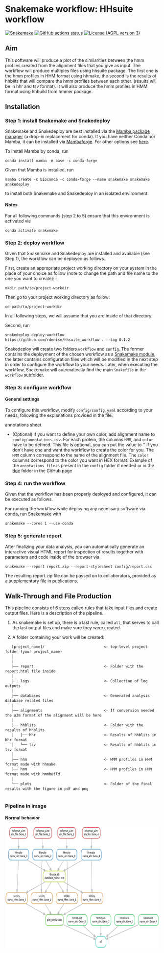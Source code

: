 # Snakemake workflow: HHsuite workflow

[![Snakemake](https://img.shields.io/badge/snakemake-≥6.14.0-brightgreen.svg)](https://snakemake.github.io)
[![GitHub actions status](https://github.com/rdenise/hhsuite_workflow/workflows/Tests/badge.svg?branch=main)](https://github.com/rdenise/hhsuite_workflow/actions?query=branch%3Amain+workflow%3ATests)
[![License (AGPL version 3)](https://img.shields.io/badge/license-GNU%20AGPL%20version%203-green.svg)](LICENSE)

## Aim

This software will produce a plot of the similarities between the hmm profiles created from the alignment files that you give as input. The workflow will produce multiples files using hhsuite package. The first one is the hmm profiles in HHM format using hhmake, the second is the results of hhblits that will compare the hmm profiles between each other. (results will be in hhr and tsv format). It will also produce the hmm profiles in HMM format using hhbuild from hmmer package.

## Installation

### Step 1: install Snakemake and Snakedeploy

Snakemake and Snakedeploy are best installed via the [Mamba package manager](https://github.com/mamba-org/mamba) (a drop-in replacement for conda). If you have neither Conda nor Mamba, it can be installed via [Mambaforge](https://github.com/conda-forge/miniforge#mambaforge). For other options see [here](https://github.com/mamba-org/mamba).

To install Mamba by conda, run

```shell
conda install mamba -n base -c conda-forge
```

Given that Mamba is installed, run 

```shell
mamba create -c bioconda -c conda-forge --name snakemake snakemake snakedeploy
```

to install both Snakemake and Snakedeploy in an isolated environment. 

#### Notes 

For all following commands (step 2 to 5) ensure that this environment is activated via 

```shell
conda activate snakemake
```

### Step 2: deploy workflow

 Given that Snakemake and Snakedeploy are installed and available (see Step 1), the workflow can be deployed as follows.

First, create an appropriate project working directory on your system in the place of your choice as follow (note to change the path and file name to the one you want to create): : 

```shell
mkdir path/to/project-workdir
```

Then go to your project working directory as follow:

```shell
cd path/to/project-workdir
```

In all following steps, we will assume that you are inside of that directory.

Second, run 

```shell
snakedeploy deploy-workflow https://github.com/rdenise/hhsuite_workflow . --tag 0.1.2
```

Snakedeploy will create two folders `workflow` and `config`. The former contains the deployment of the chosen workflow as a [Snakemake module](https://snakemake.readthedocs.io/en/stable/snakefiles/deployment.html#using-and-combining-pre-exising-workflows), the latter contains configuration files which will be modified in the next step in order to configure the workflow to your needs. Later, when executing the workflow, Snakemake will automatically find the main `Snakefile` in the `workflow` subfolder.

### Step 3: configure workflow

#### General settings

To configure this workflow, modify `config/config.yaml` according to your needs, following the explanations provided in the file.  

annotations sheet
- (Optional) if you want to define your own color, add alignment name to `config/annotations.tsv`. For each protein, the columns `HMM`, and `color` have to be defined. This file is optional, you can put the value to '' if you don't have one and want the workflow to create the color for you. The `HMM` column correspond to the name of the alignment file. The `color` columns correspond to the color you want in HEX format. Example of the `annotations file` is present in the `config` folder if needed or in the [doc](https://github.com/vdclab/sORTholog/blob/main/doc/dummy_annotations.tsv) folder in the GitHub page

### Step 4: run the workflow

Given that the workflow has been properly deployed and configured, it can be executed as follows.

For running the workflow while deploying any necessary software via conda, run Snakemake with 

```shell
snakemake --cores 1 --use-conda 
```

### Step 5: generate report

After finalizing your data analysis, you can automatically generate an interactive visual HTML report for inspection of results together with parameters and code inside of the browser via 

```shell
snakemake --report report.zip --report-stylesheet config/report.css
```
The resulting report.zip file can be passed on to collaborators, provided as a supplementary file in publications.


## Walk-Through and File Production

This pipeline consists of 6 steps called rules that take input files and create output files. Here is a description of the pipeline.

1. As snakemake is set up, there is a last rule, called `all`, that serves to call the last output files and make sure they were created.

2. A folder containing your work will be created:

```
   [project_name]/                           <- top-level project folder (your project_name)
   │
   │
   ├── report                                <- Folder with the report.html file inside    
   │
   ├── logs                                  <- Collection of log outputs
   │
   ├── databases                             <- Generated analysis database related files
   │    
   ├── alignments                            <- If conversion needed the a3m format of the alignment will be here
   │
   ├── hhblits                               <- Folder with the results of hhblits
   │   ├── hhr                               <- Results of hhblits in hhr format
   │   └── tsv                               <- Results of hhblits in tsv format
   │
   ├── hhm                                   <- HMM profiles in HHM format made with hhmake
   ├── hmm                                   <- HMM profiles in HMM format made with hmmbuild
   │
   └── plots                                 <- Folder of the final results with the figure in pdf and png 


```

### Pipeline in image 

#### Normal behavior

<p align="center">
  <img src="doc/dummy_dag.png?raw=true" height="400">
</p>

